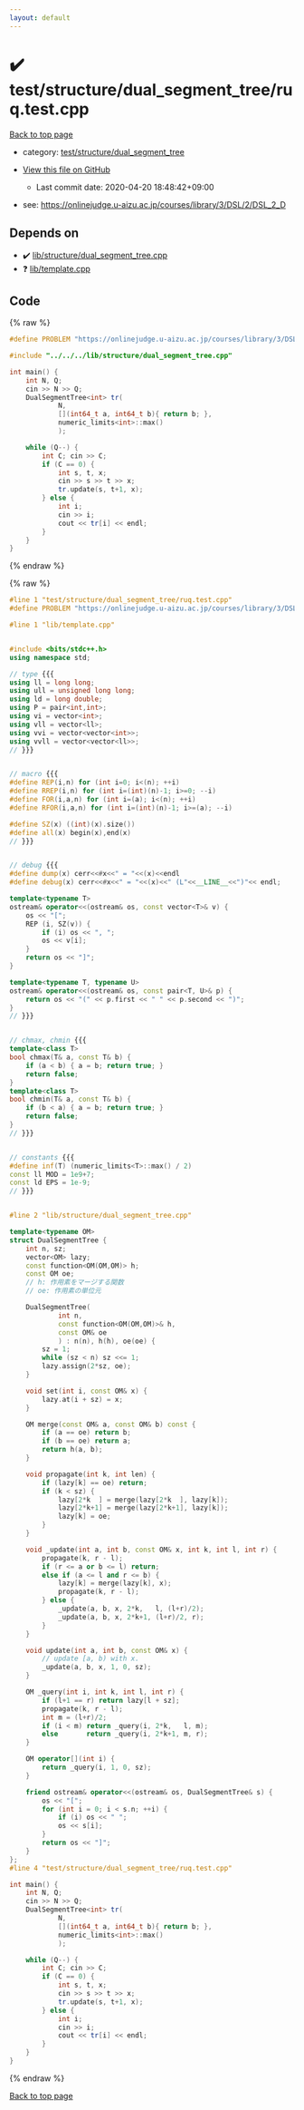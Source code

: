 ```yaml
---
layout: default
---
```


<!-- mathjax config similar to math.stackexchange -->
<script type="text/javascript" async
  src="https://cdnjs.cloudflare.com/ajax/libs/mathjax/2.7.5/MathJax.js?config=TeX-MML-AM_CHTML">
</script>
<script type="text/x-mathjax-config">
  MathJax.Hub.Config({
    TeX: { equationNumbers: { autoNumber: "AMS" }},
    tex2jax: {
      inlineMath: [ ['$','$'] ],
      processEscapes: true
    },
    "HTML-CSS": { matchFontHeight: false },
    displayAlign: "left",
    displayIndent: "2em"
  });
</script>

<script type="text/javascript" src="https://cdnjs.cloudflare.com/ajax/libs/jquery/3.4.1/jquery.min.js"></script>
<script src="https://cdn.jsdelivr.net/npm/jquery-balloon-js@1.1.2/jquery.balloon.min.js" integrity="sha256-ZEYs9VrgAeNuPvs15E39OsyOJaIkXEEt10fzxJ20+2I=" crossorigin="anonymous"></script>
<script type="text/javascript" src="../../../../assets/js/copy-button.js"></script>
<link rel="stylesheet" href="../../../../assets/css/copy-button.css" />


# :heavy_check_mark: test/structure/dual_segment_tree/ruq.test.cpp

<a href="../../../../index.html">Back to top page</a>

* category: <a href="../../../../index.html#2c8f1b307d6170fc434ffd952e95ccaf">test/structure/dual_segment_tree</a>
* <a href="{{ site.github.repository_url }}/blob/master/test/structure/dual_segment_tree/ruq.test.cpp">View this file on GitHub</a>
    - Last commit date: 2020-04-20 18:48:42+09:00


* see: <a href="https://onlinejudge.u-aizu.ac.jp/courses/library/3/DSL/2/DSL_2_D">https://onlinejudge.u-aizu.ac.jp/courses/library/3/DSL/2/DSL_2_D</a>


## Depends on

* :heavy_check_mark: <a href="../../../../library/lib/structure/dual_segment_tree.cpp.html">lib/structure/dual_segment_tree.cpp</a>
* :question: <a href="../../../../library/lib/template.cpp.html">lib/template.cpp</a>


## Code

<a id="unbundled"></a>
{% raw %}
```cpp
#define PROBLEM "https://onlinejudge.u-aizu.ac.jp/courses/library/3/DSL/2/DSL_2_D"

#include "../../../lib/structure/dual_segment_tree.cpp"

int main() {
    int N, Q;
    cin >> N >> Q;
    DualSegmentTree<int> tr(
            N,
            [](int64_t a, int64_t b){ return b; },
            numeric_limits<int>::max()
            );

    while (Q--) {
        int C; cin >> C;
        if (C == 0) {
            int s, t, x;
            cin >> s >> t >> x;
            tr.update(s, t+1, x);
        } else {
            int i;
            cin >> i;
            cout << tr[i] << endl;
        }
    }
}

```
{% endraw %}

<a id="bundled"></a>
{% raw %}
```cpp
#line 1 "test/structure/dual_segment_tree/ruq.test.cpp"
#define PROBLEM "https://onlinejudge.u-aizu.ac.jp/courses/library/3/DSL/2/DSL_2_D"

#line 1 "lib/template.cpp"


#include <bits/stdc++.h>
using namespace std;

// type {{{
using ll = long long;
using ull = unsigned long long;
using ld = long double;
using P = pair<int,int>;
using vi = vector<int>;
using vll = vector<ll>;
using vvi = vector<vector<int>>;
using vvll = vector<vector<ll>>;
// }}}


// macro {{{
#define REP(i,n) for (int i=0; i<(n); ++i)
#define RREP(i,n) for (int i=(int)(n)-1; i>=0; --i)
#define FOR(i,a,n) for (int i=(a); i<(n); ++i)
#define RFOR(i,a,n) for (int i=(int)(n)-1; i>=(a); --i)

#define SZ(x) ((int)(x).size())
#define all(x) begin(x),end(x)
// }}}


// debug {{{
#define dump(x) cerr<<#x<<" = "<<(x)<<endl
#define debug(x) cerr<<#x<<" = "<<(x)<<" (L"<<__LINE__<<")"<< endl;

template<typename T>
ostream& operator<<(ostream& os, const vector<T>& v) {
    os << "[";
    REP (i, SZ(v)) {
        if (i) os << ", ";
        os << v[i];
    }
    return os << "]";
}

template<typename T, typename U>
ostream& operator<<(ostream& os, const pair<T, U>& p) {
    return os << "(" << p.first << " " << p.second << ")";
}
// }}}


// chmax, chmin {{{
template<class T>
bool chmax(T& a, const T& b) {
    if (a < b) { a = b; return true; }
    return false;
}
template<class T>
bool chmin(T& a, const T& b) {
    if (b < a) { a = b; return true; }
    return false;
}
// }}}


// constants {{{
#define inf(T) (numeric_limits<T>::max() / 2)
const ll MOD = 1e9+7;
const ld EPS = 1e-9;
// }}}


#line 2 "lib/structure/dual_segment_tree.cpp"

template<typename OM>
struct DualSegmentTree {
    int n, sz;
    vector<OM> lazy;
    const function<OM(OM,OM)> h;
    const OM oe;
    // h: 作用素をマージする関数
    // oe: 作用素の単位元

    DualSegmentTree(
            int n,
            const function<OM(OM,OM)>& h,
            const OM& oe
            ) : n(n), h(h), oe(oe) {
        sz = 1;
        while (sz < n) sz <<= 1;
        lazy.assign(2*sz, oe);
    }

    void set(int i, const OM& x) {
        lazy.at(i + sz) = x;
    }

    OM merge(const OM& a, const OM& b) const {
        if (a == oe) return b;
        if (b == oe) return a;
        return h(a, b);
    }

    void propagate(int k, int len) {
        if (lazy[k] == oe) return;
        if (k < sz) {
            lazy[2*k  ] = merge(lazy[2*k  ], lazy[k]);
            lazy[2*k+1] = merge(lazy[2*k+1], lazy[k]);
            lazy[k] = oe;
        }
    }

    void _update(int a, int b, const OM& x, int k, int l, int r) {
        propagate(k, r - l);
        if (r <= a or b <= l) return;
        else if (a <= l and r <= b) {
            lazy[k] = merge(lazy[k], x);
            propagate(k, r - l);
        } else {
            _update(a, b, x, 2*k,   l, (l+r)/2);
            _update(a, b, x, 2*k+1, (l+r)/2, r);
        }
    }

    void update(int a, int b, const OM& x) {
        // update [a, b) with x.
        _update(a, b, x, 1, 0, sz);
    }

    OM _query(int i, int k, int l, int r) {
        if (l+1 == r) return lazy[l + sz];
        propagate(k, r - l);
        int m = (l+r)/2;
        if (i < m) return _query(i, 2*k,   l, m);
        else       return _query(i, 2*k+1, m, r);
    }

    OM operator[](int i) {
        return _query(i, 1, 0, sz);
    }

    friend ostream& operator<<(ostream& os, DualSegmentTree& s) {
        os << "[";
        for (int i = 0; i < s.n; ++i) {
            if (i) os << " ";
            os << s[i];
        }
        return os << "]";
    }
};
#line 4 "test/structure/dual_segment_tree/ruq.test.cpp"

int main() {
    int N, Q;
    cin >> N >> Q;
    DualSegmentTree<int> tr(
            N,
            [](int64_t a, int64_t b){ return b; },
            numeric_limits<int>::max()
            );

    while (Q--) {
        int C; cin >> C;
        if (C == 0) {
            int s, t, x;
            cin >> s >> t >> x;
            tr.update(s, t+1, x);
        } else {
            int i;
            cin >> i;
            cout << tr[i] << endl;
        }
    }
}

```
{% endraw %}

<a href="../../../../index.html">Back to top page</a>

